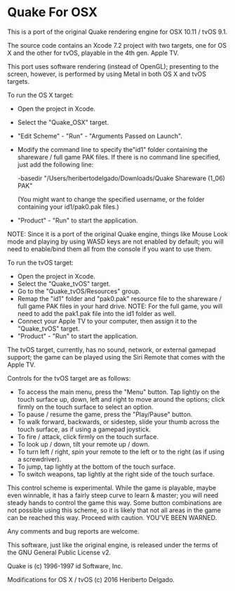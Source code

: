 # Quake For OSX

This is a port of the original Quake rendering engine for OSX 10.11 / tvOS 9.1.

The source code contains an Xcode 7.2 project with two targets, one for OS X and the other for tvOS, playable in the 4th gen. Apple TV.

This port uses software rendering (instead of OpenGL); presenting to the screen, however, is performed by using Metal in both OS X and tvOS targets.

To run the OS X target:
- Open the project in Xcode.
- Select the "Quake_OSX" target.
- "Edit Scheme" - "Run" - "Arguments Passed on Launch".
- Modify the command line to specify the"id1" folder containing the shareware / full game PAK files. If there is no command line specified, just add the following line:

    -basedir "/Users/heribertodelgado/Downloads/Quake Shareware (1_06) PAK"

  (You might want to change the specified username, or the folder containing your id1/pak0.pak files.)

- "Product" - "Run" to start the application.

NOTE: Since it is a port of the original Quake engine, things like Mouse Look mode and playing by using WASD keys are not enabled by default; you will need to enable/bind them all from the console if you want to use them.

To run the tvOS target:
- Open the project in Xcode.
- Select the "Quake_tvOS" target.
- Go to the "Quake_tvOS/Resources" group.
- Remap the "id1" folder and "pak0.pak" resource file to the shareware / full game PAK files in your hard drive. NOTE: For the full game, you will need to add the pak1.pak file into the id1 folder as well.
- Connect your Apple TV to your computer, then assign it to the "Quake_tvOS" target.
- "Product" - "Run" to start the application.

The tvOS target, currently, has no sound, network, or external gamepad support; the game can be played using the Siri Remote that comes with the Apple TV.

Controls for the tvOS target are as follows:
- To access the main menu, press the "Menu" button. Tap lightly on the touch surface up, down, left and right to move around the options; click firmly on the touch surface to select an option.
- To pause / resume the game, press the "Play/Pause" button.
- To walk forward, backwards, or sidestep, slide your thumb across the touch surface, as if using a gamepad joystick.
- To fire / attack, click firmly on the touch surface.
- To look up / down, tilt your remote up / down.
- To turn left / right, *spin* your remote to the left or to the right (as if using a screwdriver).
- To jump, tap lightly at the bottom of the touch surface.
- To switch weapons, tap lightly at the right side of the touch surface.

This control scheme is experimental. While the game is playable, maybe even winnable, it has a fairly steep curve to learn & master; you will need steady hands to control the game this way. Some button combinations are not possible using this scheme, so it is likely that not all areas in the game can be reached this way. Proceed with caution. YOU'VE BEEN WARNED.

Any comments and bug reports are welcome. 

This software, just like the original engine, is released under the terms of the GNU General Public License v2.

Quake is (c) 1996-1997 id Software, Inc.

Modifications for OS X / tvOS (c) 2016 Heriberto Delgado.
